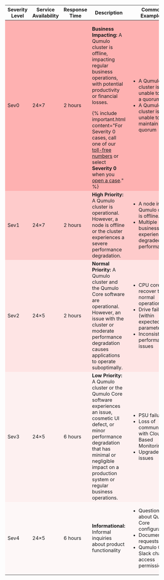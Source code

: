 <table>
<thead>
  <tr>
    <th style="text-align:center;">Severity Level</th>
    <th style="text-align:center;">Service Availability</th>
    <th style="text-align:center;">Response Time</th>
    <th style="text-align:center;">Description</th>
    <th style="text-align:center;">Common Examples</th>   
  </tr>
</thead>
<tbody>
  <tr style="background:rgb(255 153 153 / 0.75);">
    <td>Sev0</td>
    <td>24&times;7</td>   
    <td>2 hours</td>
    <td>
      <p><strong>Business Impacting:</strong> A Qumulo cluster is offline, impacting regular business operations, with potential productivity or financial losses.</p>
      {% include important.html content="For Severity 0 cases, call one of our <a href='#toll-free-numbers'>toll-free numbers</a> or select <strong>Severity 0</strong> when you <a href='#open-a-case'>open a case</a>." %}
    </td>
    <td>
      <ul>
        <li>A Qumulo cluster is unable to form a quorum</li>
        <li>A Qumulo cluster is unable to maintain a quorum</li>
      </ul>
    </td>   
  </tr>
  <tr style="background:rgb(255 153 153 / 0.5);">
    <td>Sev1</td>
    <td>24&times;7</td>   
    <td>2 hours</td>
    <td><strong>High Priority:</strong> A Qumulo cluster is operational. However, a node is offline or the cluster experiences a severe performance degradation.</td>
    <td>
      <ul>
        <li>A node in a Qumulo cluster is offline.</li>
        <li>Multiple business units experience degraded performance.</li>
      </ul>
    </td>   
  </tr>
  <tr style="background:rgb(255 153 153 / 0.25);">
    <td>Sev2</td>
    <td>24&times;5</td>   
    <td>2 hours</td>
    <td><strong>Normal Priority:</strong> A Qumulo cluster and the Qumulo Core software are operational. However, an issue with the cluster or moderate performance degradation causes applications to operate suboptimally.</td>
    <td>
      <ul>
        <li>CPU cores recover to normal operation</li>
        <li>Drive failures (within expected parameters)</li>
        <li>Inconsistent performance issues</li>
      </ul>
    </td>   
  </tr>
  <tr style="background:rgb(255 153 153 / 0.125);">
    <td>Sev3</td>
    <td>24&times;5</td>   
    <td>6 hours</td>
    <td><strong>Low Priority:</strong> A Qumulo cluster or the Qumulo Core software experiences an issue, cosmetic UI defect, or minor performance degradation that has minimal or negligible impact on a production system or regular business operations.</td>
    <td>
      <ul>
        <li>PSU failure</li>
        <li>Loss of communication with Cloud-Based Monitoring</li>
        <li>Upgrade issues</li>
      </ul>
    </td>   
  </tr>
  <tr style="background:rgb(255 153 153 / 0.0625);">
    <td>Sev4</td>
    <td>24&times;5</td>   
    <td>6 hours</td>
    <td><strong>Informational:</strong> Informal inquiries about product functionality</td>
    <td>
      <ul>
        <li>Questions about Qumulo Core configuration</li>
        <li>Documentation requests</li>
        <li>Qumulo Care Slack channel access permissions</li>
      </ul>
    </td>   
  </tr>   
</tbody>
</table>
